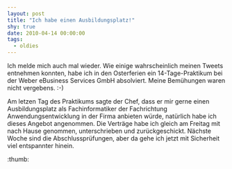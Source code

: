 ```yaml
---
layout: post
title: "Ich habe einen Ausbildungsplatz!"
shy: true
date: 2010-04-14 00:00:00
tags:
  - oldies
---
```


Ich melde mich auch mal wieder. Wie einige wahrscheinlich meinen Tweets entnehmen konnten, habe ich in den Osterferien ein 14-Tage-Praktikum bei der Weber eBusiness Services GmbH absolviert. Meine Bemühungen waren nicht vergebens. :-)

Am letzen Tag des Praktikums sagte der Chef, dass er mir gerne einen Ausbildungsplatz als Fachinformatiker der Fachrichtung Anwendungsentwicklung in der Firma anbieten würde, natürlich habe ich dieses Angebot angenommen. Die Verträge habe ich gleich am Freitag mit nach Hause genommen, unterschrieben und zurückgeschickt. Nächste Woche sind die Abschlussprüfungen, aber da gehe ich jetzt mit Sicherheit viel entspannter hinein.

:thumb:
